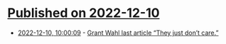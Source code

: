# [Published on 2022-12-10](index.md)

* [2022-12-10, 10:00:09](https://news.ycombinator.com/item?id=33931371) - [Grant Wahl last article “They just don’t care.”](https://grantwahl.substack.com/p/world-cup-daily-day-25)
